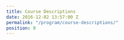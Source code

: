 ```yaml
---
title: Course Descriptions
date: 2016-12-02 13:57:00 Z
permalink: "/program/course-descriptions/"
position: 9
---
```


